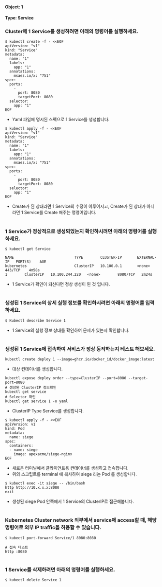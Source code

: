 
#### Object: 1
#### Type: Service

### Cluster에 1 Service를 생성하려면 아래의 명령어를 실행하세요.

```
$ kubectl create -f - <<EOF 
apiVersion: "v1"
kind: "Service"
metadata: 
  name: "1"
  labels: 
    app: "1"
  annotations: 
    msaez.io/x: "751"
spec: 
  ports: 
    - 
      port: 8080
      targetPort: 8080
  selector: 
    app: "1"
EOF
```
- Yaml 파일에 명시된 스펙으로 1 Service를 생성합니다.  

```
$ kubectl apply -f - <<EOF 
apiVersion: "v1"
kind: "Service"
metadata: 
  name: "1"
  labels: 
    app: "1"
  annotations: 
    msaez.io/x: "751"
spec: 
  ports: 
    - 
      port: 8080
      targetPort: 8080
  selector: 
    app: "1"
EOF
```
- Create가 된 상태라면 1 Service의 수정이 이루어지고, Create가 된 상태가 아니라면 1 Service를 Create 해주는 명령어입니다.
#

### 1 Service가 정상적으로 생성되었는지 확인하시려면 아래의 명령어를 실행하세요.

```
$ kubectl get Service

NAME                            TYPE        CLUSTER-IP       EXTERNAL-IP   PORT(S)    AGE
kubernetes                      ClusterIP   10.100.0.1       <none>        443/TCP    4m58s
1        ClusterIP   10.100.244.220   <none>        8080/TCP   2m24s

```
- 1 Service가 확인이 되신다면 정상 생성이 된 것 입니다.
#

### 생성된 1 Service의 상세 실행 정보를 확인하시려면 아래의 명령어를 입력하세요.

```
$ Kubectl describe Service 1
```
- 1 Service의 실행 정보 상태를 확인하여 문제가 있는지 확인합니다.
#

### 생성된 1 Service에 접속하여 서비스가 정상 동작하는지 테스트 해보세요.

```
kubectl create deploy 1 --image=ghcr.io/docker_id/docker_image:latest
```
- 대상 컨테이너를 생성합니다.  

```
kubectl expose deploy order --type=ClusterIP --port=8080 --target-port=8080
# 생성된 ClusterIP 정보확인
kubectl get service 
# Selector 확인
kubectl get service 1 -o yaml
```
- ClusterIP Type Service를 생성합니다.

```
$ kubectl apply -f - <<EOF
apiVersion: v1
kind: Pod
metadata:
  name: siege
spec:
  containers:
  - name: siege
    image: apexacme/siege-nginx
EOF
```
- 새로운 터미널에서 클라이언트용 컨테이너를 생성하고 접속합니다.
- 위의 스크립트를 terminal 에 복사하여 siege 라는 Pod 를 생성합니다.  

```
$ kubectl exec -it siege -- /bin/bash
http http://10.x.x.x:8080
exit
```
- 생성된 siege Pod 안쪽에서 1 Service의 ClusterIP로 접근해봅니다.
#

### Kubernetes Cluster network 외부에서 service에 access할 때, 해당 명령어로 외부 IP traffic을 허용할 수 있습니다.

```
$ kubectl port-forward Service/1 8080:8080

# 접속 테스트
http :8080
```
#

### 1 Service를 삭제하려면 아래의 명령어를 실행하세요.

```
$ kubectl delete Service 1
```
#

